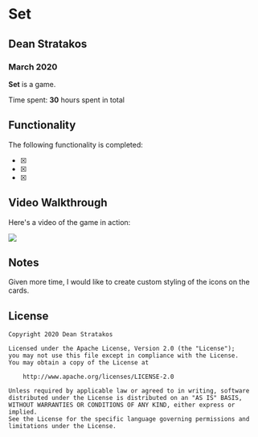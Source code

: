 # Set

## Dean Stratakos
### March 2020

**Set** is a game.

Time spent: **30** hours spent in total

## Functionality 

The following functionality is completed:

* [x] 
* [x] 
* [x] 

## Video Walkthrough

Here's a video of the game in action:

![](Set.gif)

## Notes

Given more time, I would like to create custom styling of the icons on the cards.

## License

    Copyright 2020 Dean Stratakos

    Licensed under the Apache License, Version 2.0 (the "License");
    you may not use this file except in compliance with the License.
    You may obtain a copy of the License at

        http://www.apache.org/licenses/LICENSE-2.0

    Unless required by applicable law or agreed to in writing, software
    distributed under the License is distributed on an "AS IS" BASIS,
    WITHOUT WARRANTIES OR CONDITIONS OF ANY KIND, either express or implied.
    See the License for the specific language governing permissions and
    limitations under the License.
